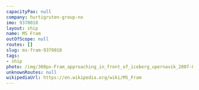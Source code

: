 ```yaml
---
capacityPax: null
company: hurtigruten-group-no
imo: 9370018
layout: ship
name: MS Fram
outOfScope: null
routes: []
slug: ms-fram-9370018
tags:
- ship
photo: /img/300px-Fram_approaching_in_front_of_iceberg_upernavik_2007-08-19_1.jpg
unknownRoutes: null
wikipediaUrl: https://en.wikipedia.org/wiki/MS_Fram
---
```

